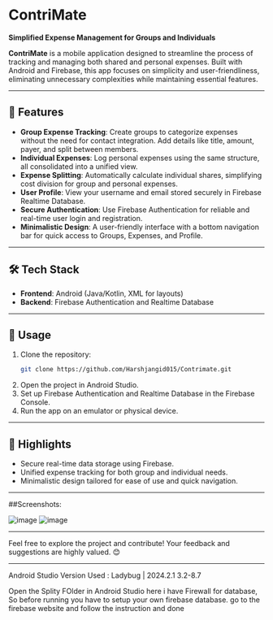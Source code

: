 # ContriMate  
**Simplified Expense Management for Groups and Individuals**  

**ContriMate** is a mobile application designed to streamline the process of tracking and managing both shared and personal expenses. Built with Android and Firebase, this app focuses on simplicity and user-friendliness, eliminating unnecessary complexities while maintaining essential features.

---

## 🚀 Features  
- **Group Expense Tracking**: Create groups to categorize expenses without the need for contact integration. Add details like title, amount, payer, and split between members.  
- **Individual Expenses**: Log personal expenses using the same structure, all consolidated into a unified view.  
- **Expense Splitting**: Automatically calculate individual shares, simplifying cost division for group and personal expenses.  
- **User Profile**: View your username and email stored securely in Firebase Realtime Database.  
- **Secure Authentication**: Use Firebase Authentication for reliable and real-time user login and registration.  
- **Minimalistic Design**: A user-friendly interface with a bottom navigation bar for quick access to Groups, Expenses, and Profile.  

---

## 🛠️ Tech Stack  
- **Frontend**: Android (Java/Kotlin, XML for layouts)  
- **Backend**: Firebase Authentication and Realtime Database  

---

## 📌 Usage  
1. Clone the repository:  
   ```bash
   git clone https://github.com/Harshjangid015/Contrimate.git
   ```
2. Open the project in Android Studio.  
3. Set up Firebase Authentication and Realtime Database in the Firebase Console.  
4. Run the app on an emulator or physical device.  

---

## 🌟 Highlights  
- Secure real-time data storage using Firebase.  
- Unified expense tracking for both group and individual needs.  
- Minimalistic design tailored for ease of use and quick navigation.  

---
##Screenshots: 

![image](https://github.com/user-attachments/assets/b266336a-53e4-4ef8-be92-2fcb4712c979)
![image](https://github.com/user-attachments/assets/9a35b7b4-2517-4156-9d7c-832357813698)

---

Feel free to explore the project and contribute! Your feedback and suggestions are highly valued. 😊  

---

Android Studio Version Used : 
Ladybug | 2024.2.1	3.2-8.7

Open the Splity FOlder in Android Studio 
here i have Firewall for database, So before running you have to setup your own firebase database. 
go to the firebase website and follow the instruction and done 
